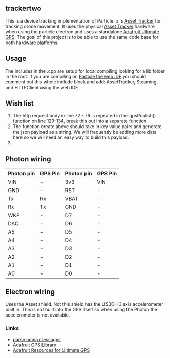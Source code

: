 
## trackertwo

This is a device tracking implementation of Particle.io 's  [Asset Tracker](https://github.com/spark/AssetTracker) for tracking drone movement.  It uses the physical [Asset Tracker](https://www.particle.io/products/hardware/asset-tracker) hardware when using the particle electron and uses a standalone [Adafruit Ultimate GPS](https://www.adafruit.com/product/746).   The goal of this project is to be able to use the same code base for both hardware platforms.



## Usage

The includes in the .cpp are setup for local compiling looking for a lib folder      
in the root. If you are compiling on [Particle the web IDE](build.particle.io)
you should comment out this whole include block and add: AssetTracker, Steaming,
and HTTPClient using the web IDE  

## Wish list
1.  The http request.body in line 72 - 76 is repeated in the gpsPublish() function on line 129-134,  break this out into a separate  function
2.  The function create above should take in key value pairs and generate the json payload as a string.  We will frequently be adding more data here so we will need an easy way to build this payload.
3.  


## Photon wiring

Photon pin | GPS Pin |Photon pin | GPS Pin
----| ------- | ----| -------
VIN| - | 3v3 | VIN
GND| - | RST | -
Tx| Rx | VBAT | -
Rx| Tx | GND | -
WKP| - | D7 | -
DAC| - | D6 | -
A5| - | D5 | -
A4| - | D4 | -
A3| - | D3 | -
A2| - | D2 | -
A1| - | D1 | -
A0| - | D0 | -

## Electron wiring

Uses the Asset shield.  Not this shield has the LIS3DH 3 axis accelerometer built in.   This is not built into the GPS itself so  when using the Photon  the accelerometer is not available.




### Links
* [parse nmea messages ](http://freenmea.net/decoder)
* [Adafruit GPS Library](https://github.com/adafruit/Adafruit_GPS)
* [Adafruit Resources for Ultimate GPS](https://learn.adafruit.com/adafruit-ultimate-gps)
